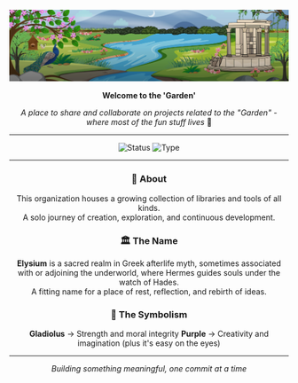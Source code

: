 <div align="center">

![Welcome to the 'Garden'](../assets/images/banner.png)

**Welcome to the 'Garden'**

*A place to share and collaborate on projects related to the "Garden" - where most of the fun stuff lives* 🙂

---

<img src="https://img.shields.io/badge/Status-In%20Development-purple?style=for-the-badge" alt="Status"/>
<img src="https://img.shields.io/badge/Type-Solo%20Project-blueviolet?style=for-the-badge" alt="Type"/>

---

### 🌸 About

This organization houses a growing collection of libraries and tools of all kinds.  
A solo journey of creation, exploration, and continuous development.

### 🏛️ The Name

**Elysium** is a sacred realm in Greek afterlife myth, sometimes associated with or adjoining the underworld, where Hermes guides souls under the watch of Hades.  
A fitting name for a place of rest, reflection, and rebirth of ideas.

### 🌺 The Symbolism

**Gladiolus** → Strength and moral integrity
**Purple** → Creativity and imagination (plus it's easy on the eyes)

---

*Building something meaningful, one commit at a time*

</div>
